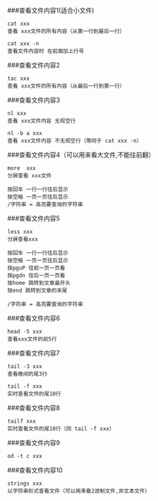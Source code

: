 ###查看文件内容1(适合小文件)
```
cat xxx
查看 xxx文件的所有内容（从第一行到最后一行）

cat xxx -n
查看文件内容时 在前面加上行号
```

###查看文件内容2
```
tac xxx
查看 xxx文件的所有内容（从最后一行到第一行）

```

###查看文件内容3
```
nl xxx
查看 xxx文件内容 无视空行

nl -b a xxx
查看 xxx文件内容 不无视空行（等同于 cat xxx -n）
```

###查看文件内容4（可以用来看大文件,不能往前翻）
```
more  xxx
分屏查看 xxx文件

按回车 一行一行往后显示
按空格 一页一页往后显示
/字符串 = 高亮要查询的字符串
```

###查看文件内容5
```
less xxx
分屏查看xxx

按回车 一行一行往后显示
按空格 一页一页往后显示
按pguP 往前一页一页看
按pgdn 往后一页一页看
按home 跳转到文章最开头
按end 跳转到文章的末尾

/字符串 = 高亮要查询的字符串
```

###查看文件内容6
```
head -5 xxx
查看xxx文件的前5行
```

###查看文件内容7
```
tail -3 xxx
查看晚间的尾3行

tail -f xxx
实时查看文件的尾10行
```

###查看文件内容8
```
tailf xxx
实时查看文件的尾10行（同 tail -f xxx）
```

###查看文件内容9
```
od -t c xxx

```

###查看文件内容10
```
strings xxx
以字符串形式查看文件（可以用来看2进制文件,非文本文件）
```